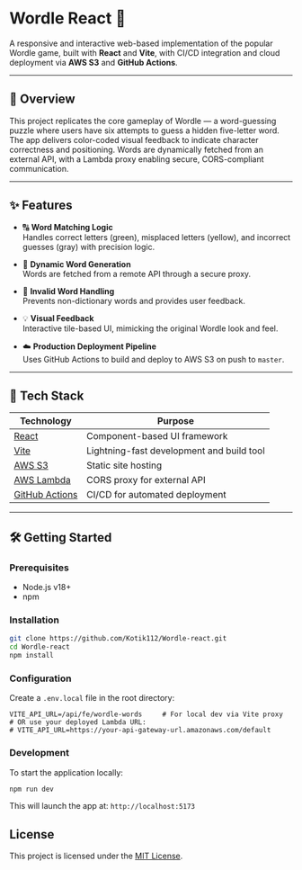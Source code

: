 # Wordle React 🎯

A responsive and interactive web-based implementation of the popular Wordle game, built with **React** and **Vite**, with CI/CD integration and cloud deployment via **AWS S3** and **GitHub Actions**.

---

## 🚀 Overview

This project replicates the core gameplay of Wordle — a word-guessing puzzle where users have six attempts to guess a hidden five-letter word. The app delivers color-coded visual feedback to indicate character correctness and positioning. Words are dynamically fetched from an external API, with a Lambda proxy enabling secure, CORS-compliant communication.

---

## ✨ Features

- 🔠 **Word Matching Logic**  
  Handles correct letters (green), misplaced letters (yellow), and incorrect guesses (gray) with precision logic.

- 🧠 **Dynamic Word Generation**  
  Words are fetched from a remote API through a secure proxy.

- 🧪 **Invalid Word Handling**  
  Prevents non-dictionary words and provides user feedback.

- 💡 **Visual Feedback**  
  Interactive tile-based UI, mimicking the original Wordle look and feel.

- ☁️ **Production Deployment Pipeline**  
  Uses GitHub Actions to build and deploy to AWS S3 on push to `master`.

---

## 🧰 Tech Stack

| Technology | Purpose |
|------------|---------|
| [React](https://reactjs.org/) | Component-based UI framework |
| [Vite](https://vitejs.dev/) | Lightning-fast development and build tool |
| [AWS S3](https://aws.amazon.com/s3/) | Static site hosting |
| [AWS Lambda](https://aws.amazon.com/lambda/) | CORS proxy for external API |
| [GitHub Actions](https://github.com/features/actions) | CI/CD for automated deployment |

---

## 🛠️ Getting Started

### Prerequisites
- Node.js v18+
- npm

### Installation

```bash
git clone https://github.com/Kotik112/Wordle-react.git
cd Wordle-react
npm install
```

### Configuration

Create a `.env.local` file in the root directory:

```env
VITE_API_URL=/api/fe/wordle-words     # For local dev via Vite proxy
# OR use your deployed Lambda URL:
# VITE_API_URL=https://your-api-gateway-url.amazonaws.com/default
```

### Development

To start the application locally:

```bash
npm run dev
```
This will launch the app at: `http://localhost:5173`

## License

This project is licensed under the [MIT License](https://mit-license.org/).